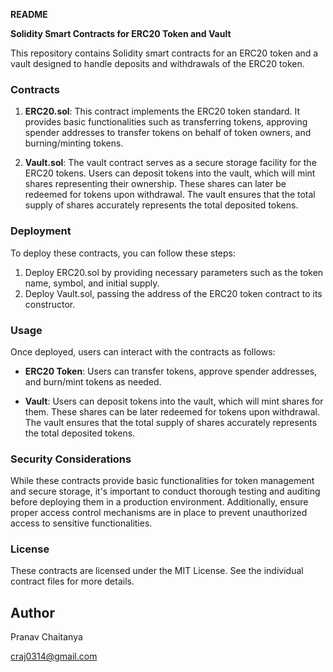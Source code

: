 **README**

**Solidity Smart Contracts for ERC20 Token and Vault**

This repository contains Solidity smart contracts for an ERC20 token and a vault designed to handle deposits and withdrawals of the ERC20 token.

### Contracts

1. **ERC20.sol**: This contract implements the ERC20 token standard. It provides basic functionalities such as transferring tokens, approving spender addresses to transfer tokens on behalf of token owners, and burning/minting tokens. 

2. **Vault.sol**: The vault contract serves as a secure storage facility for the ERC20 tokens. Users can deposit tokens into the vault, which will mint shares representing their ownership. These shares can later be redeemed for tokens upon withdrawal. The vault ensures that the total supply of shares accurately represents the total deposited tokens.

### Deployment

To deploy these contracts, you can follow these steps:

1. Deploy ERC20.sol by providing necessary parameters such as the token name, symbol, and initial supply.
2. Deploy Vault.sol, passing the address of the ERC20 token contract to its constructor.

### Usage

Once deployed, users can interact with the contracts as follows:

- **ERC20 Token**: Users can transfer tokens, approve spender addresses, and burn/mint tokens as needed.

- **Vault**: Users can deposit tokens into the vault, which will mint shares for them. These shares can be later redeemed for tokens upon withdrawal. The vault ensures that the total supply of shares accurately represents the total deposited tokens.

### Security Considerations

While these contracts provide basic functionalities for token management and secure storage, it's important to conduct thorough testing and auditing before deploying them in a production environment. Additionally, ensure proper access control mechanisms are in place to prevent unauthorized access to sensitive functionalities.

### License

These contracts are licensed under the MIT License. See the individual contract files for more details.

## Author

Pranav Chaitanya 

craj0314@gmail.com
